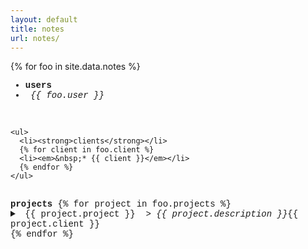 ```yaml
---
layout: default
title: notes
url: notes/
---
```

{% for foo in site.data.notes %}  

<div style="font-family: courier new" class="col12 pad1">
  
  <div> <!--users, clients-->
    <ul>
      <li><strong>users</strong></li>
      <li><em>&nbsp;{{ foo.user }}</em></li>
    </ul>
    <br>
    
    <ul>
      <li><strong>clients</strong></li>
      {% for client in foo.client %}
      <li><em>&nbsp;* {{ client }}</em></li>
      {% endfor %}  
    </ul>
  </div>
  <br>
  
  <div> <!--projects-->
    <strong>projects</strong>   
    {% for project in foo.projects %}  
    <details>     
      <summary>
        &nbsp;{{ project.project }}&nbsp;<em>&nbsp;>&nbsp;{{ project.description }}</em><span class="fr">{{ project.client }}&nbsp;</span>
      </summary>   
      <div markdown="1">
        
        {{ project.todo }}
      
      </div>      
      <br>
    </details>  
    {% endfor %}   
  </div>
  <br>
 
  <div> <!--notes-->
    <strong>notes</strong>
    <div>
      {% for thought in foo.thoughts %}  
      <details>  
        <summary>  
          &nbsp;{{ thought.date }}
          &nbsp;<em class="fr">{{ thought.project }}&nbsp;</em>  
        </summary>
        <br>
        <hr>
        <span markdown="1">{{ thought.note }}</span>
        <br>
      </details>    
      {% endfor %}    
    </div>  
  </div>
  
</div>  
{% endfor %}  
